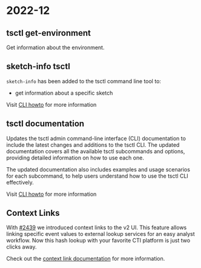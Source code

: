 # 2022-12

## tsctl get-environment

Get information about the environment.

## sketch-info tsctl

`sketch-info` has been added to the tsctl command line tool to:
- get information about a specific sketch

Visit [CLI howto](../guides/admin/admin-cli) for more information

## tsctl documentation

Updates the tsctl admin command-line interface (CLI) documentation to include the latest changes and additions to the tsctl CLI. The updated documentation covers all the available tsctl subcommands and options, providing detailed information on how to use each one.

The updated documentation also includes examples and usage scenarios for each subcommand, to help users understand how to use the tsctl CLI effectively.

Visit [CLI howto](../guides/admin/admin-cli) for more information

## Context Links

With [#2439](https://github.com/google/timesketch/issues/2439) we introduced context links to the v2 UI. This feature allows linking specific event values to external lookup services for an easy analyst workflow. Now this hash lookup with your favorite CTI platform is just two clicks away.

Check out the [context link documentation](../guides/admin/context-links.md) for more information.
